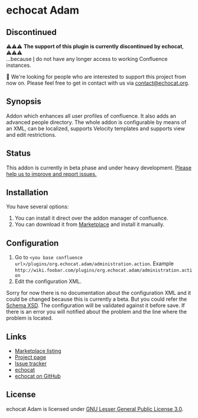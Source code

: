 # echocat Adam

## Discontinued

⚠️⚠️⚠️ **The support of this plugin is currently discontinued by echocat**, ⚠️⚠️⚠️<br>
...because [I](https://github.com/blaubaer) do not have any longer access to working Confluence instances.

👀 We're looking for people who are interested to support this project from now on. Please feel free to get in contact with us via contact@echocat.org.

## Synopsis

Addon which enhances all user profiles of confluence. It also adds an advanced people directory. The whole addon is configurable by means of an XML, can be localized, supports Velocity templates and supports view and edit restrictions.

## Status

This addon is currently in beta phase and under heavy development. [Please help us to improve and report issues.](https://github.com/echocat/adam/issues)

## Installation

You have several options:

1. You can install it direct over the addon manager of confluence.
2. You can download it from [Marketplace](https://marketplace.atlassian.com/plugins/org.echocat.adam) and install it manually.

## Configuration

1. Go to ``<you base confluence url>/plugins/org.echocat.adam/administration.action``. Example ``http://wiki.foobar.com/plugins/org.echocat.adam/administration.action``
2. Edit the configuration XML.

Sorry for now there is no documentation about the configuration XML and it could be changed because this is currently a beta. But you could refer the [Schema XSD](https://raw.githubusercontent.com/echocat/adam/master/src/main/resources/org/echocat/adam/schemas/configuration.xsd). The configuration will be validated against it before save. If there is an error you will notified about the problem and the line where the problem is located.

## Links

* [Marketplace listing](https://marketplace.atlassian.com/plugins/org.echocat.adam)
* [Project page](https://github.com/echocat/adam)
* [Issue tracker](https://github.com/echocat/adam/issues)
* [echocat](https://echocat.org)
* [echocat on GitHub](https://github.com/echocat)

## License

echocat Adam is licensed under [GNU Lesser General Public License 3.0](https://www.gnu.org/licenses/lgpl-3.0.txt).
